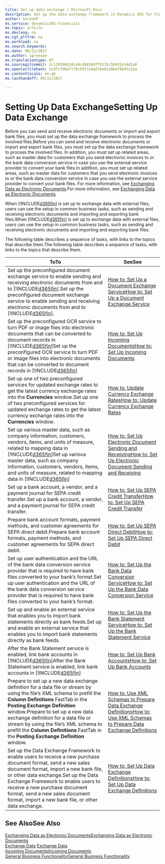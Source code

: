 ```yaml
---
title: Set up data exchange | Microsoft Docs
description: Set up the data exchange framework in Dynamics 365 for Financials.
author: SorenGP
ms.service: dynamics365-financials
ms.topic: article
ms.devlang: na
ms.tgt_pltfrm: na
ms.workload: na
ms.search.keywords: 
ms.date: 08/21/2017
ms.author: sgroespe
ms.translationtype: HT
ms.sourcegitcommit: 2c13559bb3dc44cdb61697f5135c5b931e34d2a8
ms.openlocfilehash: 5c0fcfd6ef178c5917a4a07ba81a9bef9b4522aa
ms.contentlocale: en-gb
ms.lasthandoff: 09/22/2017

---
```

# <a name="setting-up-data-exchange"></a><span data-ttu-id="6a4cd-103">Setting Up Data Exchange</span><span class="sxs-lookup"><span data-stu-id="6a4cd-103">Setting Up Data Exchange</span></span>
<span data-ttu-id="6a4cd-104">Before you can send and receive electronic documents or import and export bank files, you must set up the data exchange framework to process the involved files.</span><span class="sxs-lookup"><span data-stu-id="6a4cd-104">Before you can send and receive electronic documents or import and export bank files, you must set up the data exchange framework to process the involved files.</span></span> <span data-ttu-id="6a4cd-105">In addition, you must set up related areas, such as master data for customers that you send electronic invoices to or the bank data conversion service in case you use the external service provider to convert your bank files.</span><span class="sxs-lookup"><span data-stu-id="6a4cd-105">In addition, you must set up related areas, such as master data for customers that you send electronic invoices to or the bank data conversion service in case you use the external service provider to convert your bank files.</span></span> <span data-ttu-id="6a4cd-106">For more information, see [Exchanging Data as Electronic Documents](across-data-exchange.md).</span><span class="sxs-lookup"><span data-stu-id="6a4cd-106">For more information, see [Exchanging Data as Electronic Documents](across-data-exchange.md).</span></span>  

 <span data-ttu-id="6a4cd-107">When [!INCLUDE[d365fin](includes/d365fin_md.md)] is set up to exchange data with external files, users can use the setup in common business tasks, such as sending and receiving electronic documents and importing and exporting bank files.</span><span class="sxs-lookup"><span data-stu-id="6a4cd-107">When [!INCLUDE[d365fin](includes/d365fin_md.md)] is set up to exchange data with external files, users can use the setup in common business tasks, such as sending and receiving electronic documents and importing and exporting bank files.</span></span>  

 <span data-ttu-id="6a4cd-108">The following table describes a sequence of tasks, with links to the topics that describe them.</span><span class="sxs-lookup"><span data-stu-id="6a4cd-108">The following table describes a sequence of tasks, with links to the topics that describe them.</span></span>  

|<span data-ttu-id="6a4cd-109">**To**</span><span class="sxs-lookup"><span data-stu-id="6a4cd-109">**To**</span></span>|<span data-ttu-id="6a4cd-110">**See**</span><span class="sxs-lookup"><span data-stu-id="6a4cd-110">**See**</span></span>|  
|------------|-------------|  
|<span data-ttu-id="6a4cd-111">Set up the preconfigured document exchange service to enable sending and receiving electronic documents from and to [!INCLUDE[d365fin](includes/d365fin_md.md)].</span><span class="sxs-lookup"><span data-stu-id="6a4cd-111">Set up the preconfigured document exchange service to enable sending and receiving electronic documents from and to [!INCLUDE[d365fin](includes/d365fin_md.md)].</span></span>|[<span data-ttu-id="6a4cd-112">How to: Set Up a Document Exchange Service</span><span class="sxs-lookup"><span data-stu-id="6a4cd-112">How to: Set Up a Document Exchange Service</span></span>](across-how-to-set-up-a-document-exchange-service.md)|  
|<span data-ttu-id="6a4cd-113">Set up the preconfigured OCR service to turn PDF or image files into electronic documents that can be converted to document records in [!INCLUDE[d365fin](includes/d365fin_md.md)]</span><span class="sxs-lookup"><span data-stu-id="6a4cd-113">Set up the preconfigured OCR service to turn PDF or image files into electronic documents that can be converted to document records in [!INCLUDE[d365fin](includes/d365fin_md.md)]</span></span>|[<span data-ttu-id="6a4cd-114">How to: Set Up Incoming Documents</span><span class="sxs-lookup"><span data-stu-id="6a4cd-114">How to: Set Up Incoming Documents</span></span>](across-how-setup-income-documents.md)|  
|<span data-ttu-id="6a4cd-115">Set up one of two preconfigured services for updated exchange rates to get the latest currency exchange rates into the **Currencies** window.</span><span class="sxs-lookup"><span data-stu-id="6a4cd-115">Set up one of two preconfigured services for updated exchange rates to get the latest currency exchange rates into the **Currencies** window.</span></span>|[<span data-ttu-id="6a4cd-116">How to: Update Currency Exchange Rates</span><span class="sxs-lookup"><span data-stu-id="6a4cd-116">How to: Update Currency Exchange Rates</span></span>](finance-how-update-currencies.md)|  
|<span data-ttu-id="6a4cd-117">Set up various master data, such as company information, customers, vendors, items, and units of measure, related to mapping data in [!INCLUDE[d365fin](includes/d365fin_md.md)]</span><span class="sxs-lookup"><span data-stu-id="6a4cd-117">Set up various master data, such as company information, customers, vendors, items, and units of measure, related to mapping data in [!INCLUDE[d365fin](includes/d365fin_md.md)]</span></span>|[<span data-ttu-id="6a4cd-118">How to: Set Up Electronic Document Sending and Receiving</span><span class="sxs-lookup"><span data-stu-id="6a4cd-118">How to: Set Up Electronic Document Sending and Receiving</span></span>](across-how-to-set-up-electronic-document-sending-and-receiving.md)|  
|<span data-ttu-id="6a4cd-119">Set up a bank account, a vendor, and a payment journal for SEPA credit transfer.</span><span class="sxs-lookup"><span data-stu-id="6a4cd-119">Set up a bank account, a vendor, and a payment journal for SEPA credit transfer.</span></span>|[<span data-ttu-id="6a4cd-120">How to: Set Up SEPA Credit Transfer</span><span class="sxs-lookup"><span data-stu-id="6a4cd-120">How to: Set Up SEPA Credit Transfer</span></span>](finance-how-to-set-up-sepa-credit-transfer.md)|  
|<span data-ttu-id="6a4cd-121">Prepare bank account formats, payment methods, and customer agreements for SEPA direct debit.</span><span class="sxs-lookup"><span data-stu-id="6a4cd-121">Prepare bank account formats, payment methods, and customer agreements for SEPA direct debit.</span></span>|[<span data-ttu-id="6a4cd-122">How to: Set Up SEPA Direct Debit</span><span class="sxs-lookup"><span data-stu-id="6a4cd-122">How to: Set Up SEPA Direct Debit</span></span>](finance-how-to-set-up-sepa-direct-debit.md)|  
|<span data-ttu-id="6a4cd-123">Set up user authentication and the URL of the bank data conversion service provider that is required to have bank files converted to your bank’s format.</span><span class="sxs-lookup"><span data-stu-id="6a4cd-123">Set up user authentication and the URL of the bank data conversion service provider that is required to have bank files converted to your bank’s format.</span></span>|[<span data-ttu-id="6a4cd-124">How to: Set Up the Bank Data Conversion Service</span><span class="sxs-lookup"><span data-stu-id="6a4cd-124">How to: Set Up the Bank Data Conversion Service</span></span>](bank-how-setup-bank-data-conversion-service.md)|  
|<span data-ttu-id="6a4cd-125">Set up and enable an external service that enables you to import bank statements directly as bank feeds.</span><span class="sxs-lookup"><span data-stu-id="6a4cd-125">Set up and enable an external service that enables you to import bank statements directly as bank feeds.</span></span>|[<span data-ttu-id="6a4cd-126">How to: Set Up the Bank Statement Service</span><span class="sxs-lookup"><span data-stu-id="6a4cd-126">How to: Set Up the Bank Statement Service</span></span>](bank-how-setup-bank-statement-service.md)|  
|<span data-ttu-id="6a4cd-127">After the Bank Statement service is enabled, link bank accounts in [!INCLUDE[d365fin](includes/d365fin_md.md)]</span><span class="sxs-lookup"><span data-stu-id="6a4cd-127">After the Bank Statement service is enabled, link bank accounts in [!INCLUDE[d365fin](includes/d365fin_md.md)]</span></span>|[<span data-ttu-id="6a4cd-128">How to: Set Up Bank Accounts</span><span class="sxs-lookup"><span data-stu-id="6a4cd-128">How to: Set Up Bank Accounts</span></span>](bank-how-setup-bank-accounts.md)|  
|<span data-ttu-id="6a4cd-129">Prepare to set up a new data exchange definition for a data file or stream by using the file’s XML schema to prefill the **Column Definitions** FastTab in the **Posting Exchange Definition** window.</span><span class="sxs-lookup"><span data-stu-id="6a4cd-129">Prepare to set up a new data exchange definition for a data file or stream by using the file’s XML schema to prefill the **Column Definitions** FastTab in the **Posting Exchange Definition** window.</span></span>|[<span data-ttu-id="6a4cd-130">How to: Use XML Schemas to Prepare Data Exchange Definitions</span><span class="sxs-lookup"><span data-stu-id="6a4cd-130">How to: Use XML Schemas to Prepare Data Exchange Definitions</span></span>](across-how-to-use-xml-schemas-to-prepare-data-exchange-definitions.md)|  
|<span data-ttu-id="6a4cd-131">Set up the Data Exchange Framework to enable users to receive a new purchase document format, send a new sales document format, import a new bank file, or other data exchange.</span><span class="sxs-lookup"><span data-stu-id="6a4cd-131">Set up the Data Exchange Framework to enable users to receive a new purchase document format, send a new sales document format, import a new bank file, or other data exchange.</span></span>|[<span data-ttu-id="6a4cd-132">How to: Set Up Data Exchange Definitions</span><span class="sxs-lookup"><span data-stu-id="6a4cd-132">How to: Set Up Data Exchange Definitions</span></span>](across-how-to-set-up-data-exchange-definitions.md)|  

## <a name="see-also"></a><span data-ttu-id="6a4cd-133">See Also</span><span class="sxs-lookup"><span data-stu-id="6a4cd-133">See Also</span></span>  
[<span data-ttu-id="6a4cd-134">Exchanging Data as Electronic Documents</span><span class="sxs-lookup"><span data-stu-id="6a4cd-134">Exchanging Data as Electronic Documents</span></span>](across-data-exchange.md)  
<span data-ttu-id="6a4cd-135">[Exchange Data](across-exchange-data.md) </span><span class="sxs-lookup"><span data-stu-id="6a4cd-135">[Exchange Data](across-exchange-data.md) </span></span>  
[<span data-ttu-id="6a4cd-136">Incoming Documents</span><span class="sxs-lookup"><span data-stu-id="6a4cd-136">Incoming Documents</span></span>](across-income-documents.md)  
[<span data-ttu-id="6a4cd-137">General Business Functionality</span><span class="sxs-lookup"><span data-stu-id="6a4cd-137">General Business Functionality</span></span>](ui-across-business-areas.md)  

